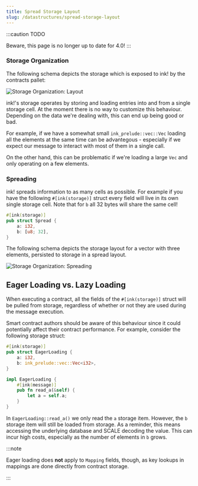 ```yaml
---
title: Spread Storage Layout
slug: /datastructures/spread-storage-layout
---
```


:::caution
TODO

Beware, this page is no longer up to date for 4.0!
:::

### Storage Organization

The following schema depicts the storage which is exposed
to ink! by the contracts pallet:

<div class="schema">
    <img src="/img/kv.svg" alt="Storage Organization: Layout" />
</div>

ink!'s storage operates by storing and loading entries into and from a single storage
cell. At the moment there is no way to customize this behaviour. Depending on the data
we're dealing with, this can end up being good or bad.

For example, if we have a somewhat small `ink_prelude::vec::Vec` loading all the elements
at the same time can be advantegous - especially if we expect our message to interact
with most of them in a single call.

On the other hand, this can be problematic if we're loading a large `Vec` and only
operating on a few elements.

### Spreading

ink! spreads information to as many cells as possible. For example if you have the
following `#[ink(storage)]` struct every field will live in its own single storage cell.
Note that for `b` all 32 bytes will share the same cell!

```rust
#[ink(storage)]
pub struct Spread {
    a: i32,
    b: [u8; 32],
}
```

The following schema depicts the storage layout for a vector with three elements,
persisted to storage in a spread layout.

<div class="schema">
    <img src="/img/spread.svg" alt="Storage Organization: Spreading" />
</div>

## Eager Loading vs. Lazy Loading

When executing a contract, all the fields of the `#[ink(storage)]` struct will be pulled
from storage, regardless of whether or not they are used during the message execution.

Smart contract authors should be aware of this behaviour since it could potentially
affect their contract performance. For example, consider the following storage struct:

```rust
#[ink(storage)]
pub struct EagerLoading {
    a: i32,
    b: ink_prelude::vec::Vec<i32>,
}

impl EagerLoading {
    #[ink(message)]
    pub fn read_a(&self) {
        let a = self.a;
    }
}
```

In `EagerLoading::read_a()` we only read the `a` storage item. However, the `b` storage
item will still be loaded from storage. As a reminder, this means accessing the
underlying database and SCALE decoding the value. This can incur high costs, especially
as the number of elements in `b` grows.

:::note

Eager loading does **not** apply to `Mapping` fields, though, as key lookups in mappings
are done directly from contract storage.

:::
